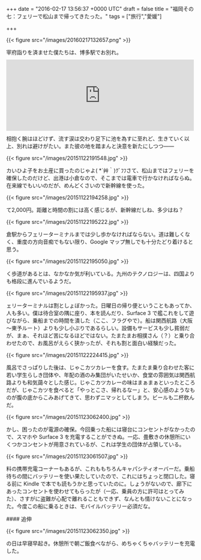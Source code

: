 
+++
date = "2016-02-17 13:56:37 +0000 UTC"
draft = false
title = "福岡その七：フェリーで松山まで帰ってきたった。"
tags = ["旅行","愛媛"]

+++


{{< figure src="/images/20160217132657.png"  >}}

宰府詣りを済ませた僕たちは、博多駅でお別れ。<iframe src="https://hatenablog-parts.com/embed?url=https%3A%2F%2Fblog.daruyanagi.jp%2Fentry%2F2016%2F02%2F08%2F191640" title="福岡その六：太宰府参りしてきた。 - だるろぐ" class="embed-card embed-blogcard" scrolling="no" frameborder="0" style="display: block; width: 100%; height: 190px; max-width: 500px; margin: 10px 0px;"></iframe>相抱く腕はほどけず、流す涙は交わり足下に池を為すに至れど、生きていく以上、別れは避けがたい。また彼の地を踏まんと決意を新たにしつつ――

{{< figure src="/images/20151122191548.jpg"  >}}

カいひよ子をお土産に買ったのじゃよ( *´艸｀)ｸﾞﾌﾌさて、松山まではフェリーを確保したのだけど、出港は小倉なので、そこまでは電車で行かなければならぬ。在来線でもいいのだが、めんどくさいので新幹線を使った。

{{< figure src="/images/20151122194258.jpg"  >}}

て2,000円。距離と時間の割には高く感じるが、新幹線だしね、多少はね？

{{< figure src="/images/20151122195222.jpg"  >}}

倉駅からフェリーターミナルまでは少し歩かなければならない。道は難しくなく、重度の方向音痴でもない限り、Google マップ無しでも十分たどり着けると思う。

{{< figure src="/images/20151122195050.jpg"  >}}

く歩道があるとは、なかなか気が利いている。九州のテクノロジーは、四国よりも格段に進んでいるようだ。

{{< figure src="/images/20151122195937.jpg"  >}}

ェリーターミナルは割としょぼかった。日曜日の帰り便ということもあってか、人も多い。僕は待合室の隅に座り、本を読んだり、Surface 3 で艦これをして遊びながら、乗船までの時間を潰した（ここ、フラグやで）。船は関西航路（大阪～東予ルート）よりも少し小ぶりであるらしい。設備もサービスも少し貧弱だが、まぁ、それほど苦になるほどではない。たまたまお相撲さん（？）と乗り合わせたので、お風呂がえらく狭かったが、それも割と面白い経験だった。

{{< figure src="/images/20151122224415.jpg"  >}}

風呂でさっぱりした後は、じゃこカツカレーを食す。たまたま乗り合わせた客に若い学生らしき団体や、年配の酒のみ集団がいたせいか、食堂の雰囲気は関西航路よりも和気藹々とした感じ。じゃこカツカレーの味はまぁまぁといったところだが、じゃこカツを食べると「やっとこさ、帰れるなー」と、安心感のようなものが腹の底からこみあげてきて、思わずニマッとしてしまう。ビールも二杯飲んだ。

{{< figure src="/images/20151123062400.jpg"  >}}

かし、困ったのが電源の確保。今回乗った船には寝台にコンセントがなかったので、スマホや Surface 3 を充電することができぬ。一応、畳敷きの休憩所にいくつかコンセントが用意されているが、これは学生の団体が占領している。

{{< figure src="/images/20151123061507.jpg"  >}}

料の携帯充電コーナーもあるが、これももちろんキャパシティオーバーだ。乗船待ちの間にバッテリーを使い果たしていたので、これにはちょっと閉口した。寝る前に Kindle で本でも読もうかと思っていたのに。しょうがないので、廊下にあったコンセントを使わせてもらったが（一応、乗員の方に許可はとってみた）、さすがに盗難が心配で離れることもできず、なんとも情けないことになった。今度この船に乗るときは、モバイルバッテリー必須だな。

<div class="section">
    #### 追伸
    

{{< figure src="/images/20151123062350.jpg"  >}}

の日は早寝早起き。休憩所で朝ご飯食べながら、めちゃくちゃバッテリーを充電した。

</div>

